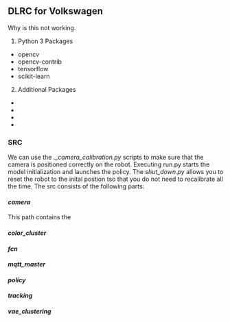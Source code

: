 ## DLRC for Volkswagen
Why is this not working.
1. Python 3 Packages
* opencv
* opencv-contrib
* tensorflow
* scikit-learn

2. Additional Packages
* 
* 
* 
* 
### SRC
We can use the *._camera_calibration.py* scripts to make sure that the camera is positioned correctly on the robot. Executing run.py starts the model initialization and launches the policy. The *shut_down.py* allows you to reset the robot to the inital postion tso that you do not need to recalibrate all the time. The src consists of the following parts:

#### *camera*
This path contains the


#### *color_cluster*
#### *fcn*
#### *mqtt_master*
#### *policy*
#### *tracking*
#### *vae_clustering*
